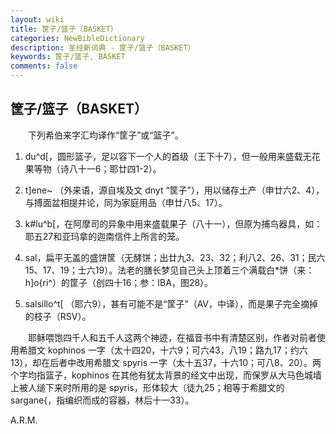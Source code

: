 ```yaml
---
layout: wiki
title: 筐子/篮子（BASKET）
categories: NewBibleDictionary
description: 圣经新词典 - 筐子/篮子（BASKET）
keywords: 筐子/篮子, BASKET
comments: false
---
```


## 筐子/篮子（BASKET）

　　下列希伯来字汇均译作“筐子”或“篮子”。

1. du^d[，圆形篮子，足以容下一个人的首级（王下十7），但一般用来盛载无花果等物（诗八十一6；耶廿四1-2）。

2. t]ene~ （外来语，源自埃及文 dnyt “筐子”），用以储存土产（申廿六2、4），与搏面盆相提并论，同为家庭用品（申廿八5、17）。

3. k#lu^b[，在阿摩司的异象中用来盛载果子（八十一），但原为捕鸟器具，如：耶五27和亚玛拿的迦南信件上所言的笼。

4. sal，扁平无盖的盛饼筐（无酵饼；出廿九3、23、32；利八2、26、31；民六15、17、19；士六19）。法老的膳长梦见自己头上顶着三个满载白*饼（来：h]o{ri^）的筐子（创四十16；参：IBA，图28）。

5. salsillo^t[ （耶六9），甚有可能不是“筐子”（AV，中译），而是果子完全摘掉的枝子（RSV）。

　　耶稣喂饱四千人和五千人这两个神迹，在福音书中有清楚区别，作者对前者使用希腊文 kophinos 一字（太十四20，十六9；可六43，八19；路九17；约六13），却在后者中改用希腊文 spyris 一字（太十五37，十六10；可八8、20）。两个字均指篮子，kophinos 在其他有犹太背景的经文中出现，而保罗从大马色城墙上被人缒下来时所用的是 spyris，形体较大（徒九25；相等于希腊文的 sargane{，指编织而成的容器，林后十一33）。

A.R.M.






